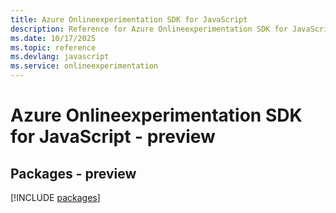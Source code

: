 ```yaml
---
title: Azure Onlineexperimentation SDK for JavaScript
description: Reference for Azure Onlineexperimentation SDK for JavaScript
ms.date: 10/17/2025
ms.topic: reference
ms.devlang: javascript
ms.service: onlineexperimentation
---
```

# Azure Onlineexperimentation SDK for JavaScript - preview
## Packages - preview
[!INCLUDE [packages](onlineexperimentation-index.md)]